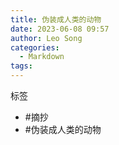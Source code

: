 ```yaml
---
title: 伪装成人类的动物
date: 2023-06-08 09:57
author: Leo Song
categories:
  - Markdown
tags:
---
```


标签

- #摘抄 
- #伪装成人类的动物


